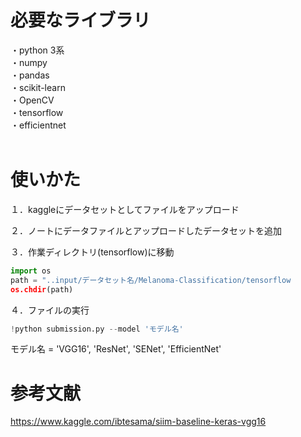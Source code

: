 # 必要なライブラリ  
・python 3系  
・numpy  
・pandas  
・scikit-learn  
・OpenCV  
・tensorflow  
・efficientnet  
</br>

# 使いかた  
１．kaggleにデータセットとしてファイルをアップロード  
    
２．ノートにデータファイルとアップロードしたデータセットを追加  
  
３．作業ディレクトリ(tensorflow)に移動  
```py
import os  
path = "..input/データセット名/Melanoma-Classification/tensorflow  
os.chdir(path)  
```
  
４．ファイルの実行 
```py 
!python submission.py --model 'モデル名'  
```
モデル名 = 'VGG16', 'ResNet', 'SENet', 'EfficientNet'
</br>

# 参考文献  
https://www.kaggle.com/ibtesama/siim-baseline-keras-vgg16
